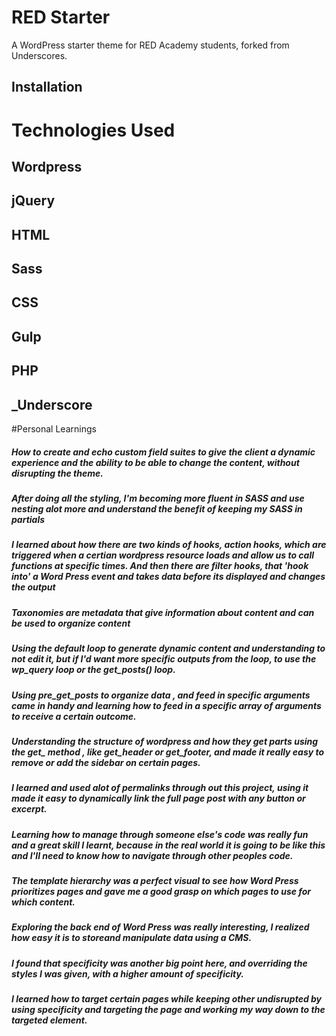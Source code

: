 # RED Starter

A WordPress starter theme for RED Academy students, forked from Underscores.

## Installation

# Technologies Used 
## Wordpress
## jQuery
## HTML
## Sass
## CSS
## Gulp
## PHP
## _Underscore

#Personal Learnings
##### How to create  and echo custom field suites to give the client a dynamic experience and the ability to be able to change the content, without disrupting the theme.
##### After doing all the styling, I'm becoming more fluent in SASS and use nesting alot more and understand the benefit of keeping my SASS in partials
##### I learned about how there are two kinds of hooks, action hooks, which are triggered when a certian wordpress resource loads and allow us to call functions at specific times. And then there are filter hooks, that 'hook into' a Word Press event and takes data before its displayed and changes the output
##### Taxonomies are metadata that give information about content and can be used to organize content
##### Using the default loop to generate dynamic content and understanding to not edit it, but if I'd want more specific outputs from the loop, to use the wp_query loop or the get_posts() loop.
##### Using pre_get_posts to organize data , and feed in specific arguments came in handy and learning how to feed in a specific array of arguments to receive a certain outcome.
##### Understanding the structure of wordpress and how they get parts using the get_ method , like get_header or get_footer, and made it really easy to remove or add the sidebar on certain pages.
##### I learned and used alot of permalinks through out this project, using it made it easy to dynamically link the full page post with any button or excerpt.
##### Learning how to manage through someone else's code was really fun and a great skill I learnt, because in the real world it is going to be like this and I'll need to know how to navigate through other peoples code.
##### The template hierarchy was a perfect visual to see how Word Press prioritizes pages and gave me a good grasp on which pages to use for which content.
##### Exploring the back end of Word Press was really interesting, I realized how easy it is to storeand manipulate data using a CMS.
##### I found that specificity was another big point here, and overriding the styles I was given, with a higher amount of specificity.
##### I learned how to target certain pages while keeping other undisrupted by using specificity and targeting the page and working my way down to the targeted element.


